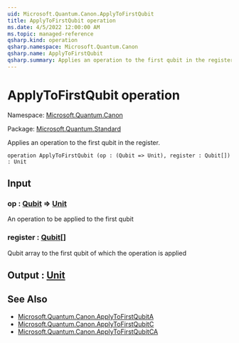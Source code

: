 ```yaml
---
uid: Microsoft.Quantum.Canon.ApplyToFirstQubit
title: ApplyToFirstQubit operation
ms.date: 4/5/2022 12:00:00 AM
ms.topic: managed-reference
qsharp.kind: operation
qsharp.namespace: Microsoft.Quantum.Canon
qsharp.name: ApplyToFirstQubit
qsharp.summary: Applies an operation to the first qubit in the register.
---
```


# ApplyToFirstQubit operation

Namespace: [Microsoft.Quantum.Canon](xref:Microsoft.Quantum.Canon)

Package: [Microsoft.Quantum.Standard](https://nuget.org/packages/Microsoft.Quantum.Standard)


Applies an operation to the first qubit in the register.

```qsharp
operation ApplyToFirstQubit (op : (Qubit => Unit), register : Qubit[]) : Unit
```


## Input

### op : [Qubit](xref:microsoft.quantum.qsharp.valueliterals#qubit-literals) => [Unit](xref:microsoft.quantum.qsharp.valueliterals#unit-literal) 

An operation to be applied to the first qubit


### register : [Qubit](xref:microsoft.quantum.qsharp.valueliterals#qubit-literals)[]

Qubit array to the first qubit of which the operation is applied



## Output : [Unit](xref:microsoft.quantum.qsharp.valueliterals#unit-literal)



## See Also

- [Microsoft.Quantum.Canon.ApplyToFirstQubitA](xref:Microsoft.Quantum.Canon.ApplyToFirstQubitA)
- [Microsoft.Quantum.Canon.ApplyToFirstQubitC](xref:Microsoft.Quantum.Canon.ApplyToFirstQubitC)
- [Microsoft.Quantum.Canon.ApplyToFirstQubitCA](xref:Microsoft.Quantum.Canon.ApplyToFirstQubitCA)